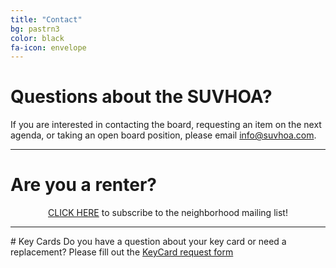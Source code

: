 ```yaml
---
title: "Contact"
bg: pastrn3
color: black
fa-icon: envelope
---
```


# Questions about the SUVHOA?
If you are interested in contacting the board, requesting an item on the next agenda, or taking an open board position, please email info@suvhoa.com.

----------

# Are you a renter?
<p align=center><a href="http://eepurl.com/ig6LYv" target="_blank" rel="noopener noreferrer">CLICK HERE</a> to subscribe to the neighborhood mailing list!</p>

----------
<div style="text-align: center;">
    <i class="fa fa-key" style="font-size: 50px; color:black; background:{{ page.bg }}; transform: rotate(135deg);"></i>
</div>
# Key Cards
Do you have a question about your key card or need a replacement? Please fill out the <a href="https://forms.gle/NtWtmyysWHatdtMk7">KeyCard request form</a>
